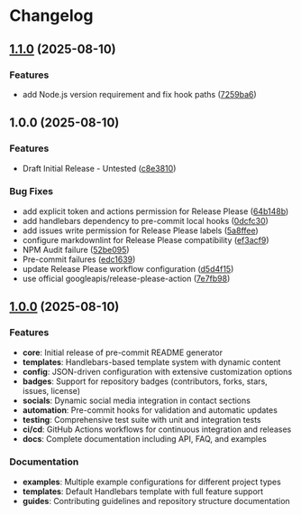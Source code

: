 # Changelog

## [1.1.0](https://github.com/actuarysailor/pre-commit-readme-generator/compare/v1.0.0...v1.1.0) (2025-08-10)


### Features

* add Node.js version requirement and fix hook paths ([7259ba6](https://github.com/actuarysailor/pre-commit-readme-generator/commit/7259ba6f206c4e9d735a432d58e966aab92cfa08))

## 1.0.0 (2025-08-10)


### Features

* Draft Initial Release - Untested ([c8e3810](https://github.com/actuarysailor/pre-commit-readme-generator/commit/c8e38104d7a582bf3da54d98cd2313d7dfb58b74))


### Bug Fixes

* add explicit token and actions permission for Release Please ([64b148b](https://github.com/actuarysailor/pre-commit-readme-generator/commit/64b148b1d210542e9e65da3443c82d8f99451674))
* add handlebars dependency to pre-commit local hooks ([0dcfc30](https://github.com/actuarysailor/pre-commit-readme-generator/commit/0dcfc301329c79f73621569df7677de92d904739))
* add issues write permission for Release Please labels ([5a8ffee](https://github.com/actuarysailor/pre-commit-readme-generator/commit/5a8ffee466b7e0158c16e7e3274e2ebdfd51457e))
* configure markdownlint for Release Please compatibility ([ef3acf9](https://github.com/actuarysailor/pre-commit-readme-generator/commit/ef3acf99666947d7e3f06c4602038b454f9a93ed))
* NPM Audit failure ([52be095](https://github.com/actuarysailor/pre-commit-readme-generator/commit/52be095c3a904f6d8e3eb202302fe19c11a0e6ff))
* Pre-commit failures ([edc1639](https://github.com/actuarysailor/pre-commit-readme-generator/commit/edc1639b939a6467414db6ce7cfbe2ef1f933607))
* update Release Please workflow configuration ([d5d4f15](https://github.com/actuarysailor/pre-commit-readme-generator/commit/d5d4f15a7d081578b2ab59125e4af19c6327ec9b))
* use official googleapis/release-please-action ([7e7fb98](https://github.com/actuarysailor/pre-commit-readme-generator/commit/7e7fb987cd34b5a1b1a737da4b7522175ceb93a3))

## [1.0.0](https://github.com/actuarysailor/pre-commit-readme-generator/compare/v0.0.0...v1.0.0) (2025-08-10)

### Features

* **core**: Initial release of pre-commit README generator
* **templates**: Handlebars-based template system with dynamic content
* **config**: JSON-driven configuration with extensive customization options
* **badges**: Support for repository badges (contributors, forks, stars, issues,
license)
* **socials**: Dynamic social media integration in contact sections
* **automation**: Pre-commit hooks for validation and automatic updates
* **testing**: Comprehensive test suite with unit and integration tests
* **ci/cd**: GitHub Actions workflows for continuous integration and releases
* **docs**: Complete documentation including API, FAQ, and examples

### Documentation

* **examples**: Multiple example configurations for different project types
* **templates**: Default Handlebars template with full feature support
* **guides**: Contributing guidelines and repository structure documentation
